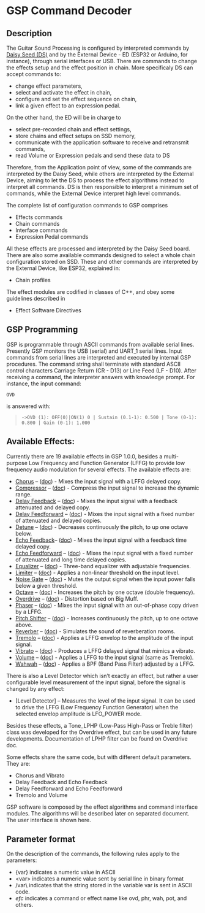 # GSP Command Decoder

## Description 

The Guitar Sound Processing is configured by interpreted commands by [Daisy Seed (DS)](https://electro-smith.com/products/daisy-seed) and by the External Device - ED (ESP32 or Arduino, for instance), through serial interfaces or USB. There are commands to change the effects setup and the effect position in chain. More specificaly DS can accept commands to:

- change effect parameters,
- select and activate the effect in chain,
- configure and set the effect sequence on chain,
- link a given effect to an expression pedal.

On the other hand, the ED will be in charge to

- select pre-recorded chain and effect settings,
- store chains and effect setups on SSD memory,
- communicate with the application software to receive and retransmit commands,
- read Volume or Expression pedals and send these data to DS

Therefore, from the Application point of view, some of the commands are interpreted by the Daisy Seed, while others are interpreted by the External Device, aiming to let the DS to process the effect algorithms instead to interpret all commands. DS is then responsible to interpret a minimum set of commands, while the External Device interpret high level commands. 

The complete list of configuration commands to GSP comprises

- Effects commands
- Chain commands
- Interface commands
- Expression Pedal commands

All these effects are processed and interpreted by the Daisy Seed board. There are also some available commands designed to select a whole chain configuration stored on SSD. These and other commands are interpreted by the External Device, like ESP32, explained in:

- Chain profiles

The effect modules are codified in classes of C++, and obey some guidelines described in

- Effect Software Directives

## GSP Programming 

GSP is programmable through ASCII commands from available serial lines. Presently GSP monitors the USB (serial) and UART_1 serial lines. Input commands from serial lines are interpreted and executed by internal GSP procedures. The command string shall terminate with standard ASCII control characters Carriage Return (CR - D13) or Line Feed (LF - D10). After receiving a command, the interpreter answers with knowledge prompt. For instance, the input command:

```OVD```

is answered with:

> ```->OVD (1): OFF(0)|ON(1) 0 | Sustain (0.1-1): 0.500 | Tone (0-1): 0.800 | Gain (0-1): 1.000```

## Available Effects:

Currently there are 19 available effects in GSP 1.0.0, besides a multi-purpose Low Frequency and Function Generator (LFFG) to provide low frequency audio modulation for several effects. The available effects are:

- [Chorus](https://github.com/Guitar-Sound-Processing/GSP/blob/main/gsp_daisy/Effects.md#efcchs) – ([doc](https://github.com/Guitar-Sound-Processing/GSP/blob/main/gsp_daisy/Effects/Chorus/Chorus.pdf)) - Mixes the input signal with a LFFG delayed copy.
- [Compressor](https://github.com/Guitar-Sound-Processing/GSP/blob/main/gsp_daisy/Effects.md#efccmp) – ([doc](https://github.com/Guitar-Sound-Processing/GSP/blob/main/gsp_daisy/Effects/Compressor/Compressor.pdf)) - Compress the input signal to increase the dynamic range.
- [Delay Feedback](https://github.com/Guitar-Sound-Processing/GSP/blob/main/gsp_daisy/Effects.md#efcdfb) – ([doc](https://github.com/Guitar-Sound-Processing/GSP/blob/main/gsp_daisy/Effects/Delay&Echo_FB/Delay&Echo_Feedback.pdf)) - Mixes the input signal with a feedback attenuated and delayed copy.
- [Delay Feedforward](https://github.com/Guitar-Sound-Processing/GSP/blob/main/gsp_daisy/Effects.md#efcdff) – ([doc](https://github.com/Guitar-Sound-Processing/GSP/blob/main/gsp_daisy/Effects/Delay&Echo_FF/Delay&Echo_Feedforward.pdf)) - Mixes the input signal with a fixed number of attenuated and delayed copies.
- [Detune](https://github.com/Guitar-Sound-Processing/GSP/blob/main/gsp_daisy/Effects.md#efcdtn) – ([doc](https://github.com/Guitar-Sound-Processing/GSP/blob/main/gsp_daisy/Effects/Detune/Octave-Detune-Pitch_Shifter.pdf)) - Decreases continuously the pitch, to up one octave below.
- [Echo Feedback](https://github.com/Guitar-Sound-Processing/GSP/blob/main/gsp_daisy/Effects.md#efcefb)– ([doc](https://github.com/Guitar-Sound-Processing/GSP/blob/main/gsp_daisy/Effects/Delay&Echo_FB/Delay&Echo_Feedback.pdf)) - Mixes the input signal with a feedback time delayed copy.
- [Echo Feedforward](https://github.com/Guitar-Sound-Processing/GSP/blob/main/gsp_daisy/Effects.md#efceff) – ([doc](https://github.com/Guitar-Sound-Processing/GSP/blob/main/gsp_daisy/Effects/Delay&Echo_FF/Delay&Echo_Feedforward.pdf)) - Mixes the input signal with a fixed number of attenuated and long time delayed copies.
- [Equalizer](https://github.com/Guitar-Sound-Processing/GSP/blob/main/gsp_daisy/Effects.md#efceqz) – ([doc](https://github.com/Guitar-Sound-Processing/GSP/blob/main/gsp_daisy/Effects/Equalizer/Equalizer.pdf)) - Three-band equalizer with adjustable frequencies.
- [Limiter](https://github.com/Guitar-Sound-Processing/GSP/blob/main/gsp_daisy/Effects.md#efclim) – ([doc](https://github.com/Guitar-Sound-Processing/GSP/blob/main/gsp_daisy/Effects/Limiter/Limiter.pdf)) - Applies a non-linear threshold on the input level.
- [Noise Gate](https://github.com/Guitar-Sound-Processing/GSP/blob/main/gsp_daisy/Effects.md#efcngt) – ([doc](https://github.com/Guitar-Sound-Processing/GSP/blob/main/gsp_daisy/Effects/Noise_Gate/Noise_Gate.pdf)) - Mutes the output signal when the input power falls below a given threshold.
- [Octave](https://github.com/Guitar-Sound-Processing/GSP/blob/main/gsp_daisy/Effects.md#efcoct) – ([doc](https://github.com/Guitar-Sound-Processing/GSP/blob/main/gsp_daisy/Effects/Detune/Octave-Detune-Pitch_Shifter.pdf)) - Increases the pitch by one octave (double frequency).
- [Overdrive](https://github.com/Guitar-Sound-Processing/GSP/blob/main/gsp_daisy/Effects.md#efcovd) – ([doc](https://github.com/Guitar-Sound-Processing/GSP/blob/main/gsp_daisy/Effects/Overdrive/Overdrive.pdf)) - Distortion based on Big Muff.
- [Phaser](https://github.com/Guitar-Sound-Processing/GSP/blob/main/gsp_daisy/Effects.md#efcphr) – ([doc](https://github.com/Guitar-Sound-Processing/GSP/blob/main/gsp_daisy/Effects/Phaser/Phaser.pdf)) - Mixes the input signal with an out-of-phase copy driven by a LFFG.
- [Pitch Shifter](https://github.com/Guitar-Sound-Processing/GSP/blob/main/gsp_daisy/Effects.md#efcsft) – ([doc](https://github.com/Guitar-Sound-Processing/GSP/blob/main/gsp_daisy/Effects/Detune/Octave-Detune-Pitch_Shifter.pdf)) - Increases continuously the pitch, up to one octave above.
- [Reverber](https://github.com/Guitar-Sound-Processing/GSP/blob/main/gsp_daisy/Effects.md#efcrvb) – ([doc](https://github.com/Guitar-Sound-Processing/GSP/blob/main/gsp_daisy/Effects/Reverber/Reverb.pdf)) - Simulates the sound of reverberation rooms.
- [Tremolo](https://github.com/Guitar-Sound-Processing/GSP/blob/main/gsp_daisy/Effects.md#efctml) – ([doc](https://github.com/Guitar-Sound-Processing/GSP/blob/main/gsp_daisy/Effects/Tremolo/Tremolo-Volume.pdf)) - Applies a LFFG envelop to the amplitude of the input signal.
- [Vibrato](https://github.com/Guitar-Sound-Processing/GSP/blob/main/gsp_daisy/Effects.md#efcvbt) – ([doc](https://github.com/Guitar-Sound-Processing/GSP/blob/main/gsp_daisy/Effects/Chorus/Vibrato.pdf)) - Produces a LFFG delayed signal that mimics a vibrato.
- [Volume](https://github.com/Guitar-Sound-Processing/GSP/blob/main/gsp_daisy/Effects.md#efcvol) – ([doc](https://github.com/Guitar-Sound-Processing/GSP/blob/main/gsp_daisy/Effects/Tremolo/Tremolo-Volume.pdf)) - Applies a LFFG to the input signal (same as Tremolo).
- [Wahwah](https://github.com/Guitar-Sound-Processing/GSP/blob/main/gsp_daisy/Effects.md#efcwah) – ([doc](https://github.com/Guitar-Sound-Processing/GSP/blob/main/gsp_daisy/Effects/Wah_Wah/Wah_Wah.pdf)) - Applies a BPF (Band Pass Filter) adjusted by a LFFG.

There is also a Level Detector which isn’t exactly an effect, but rather a user configurable level measurement of the input signal, before the signal is changed by any effect:

- [Level Detector] – Measures the level of the input signal. It can be used to drive the LFFG (Low Frequency Function Generator) when the selected envelop amplitude is LFO_POWER mode.

Besides these effects, a Tone_LPHP (Low-Pass High-Pass or Treble filter) class was developed for the Overdrive effect, but can be used in any future developments. Documentation of LPHP filter can be found on Overdrive doc.

Some effects share the same code, but with different default parameters. They are:

- Chorus and Vibrato
- Delay Feedback and Echo Feedback
- Delay Feedforward and Echo Feedforward
- Tremolo and Volume

GSP software is composed by the effect algorithms and command interface modules. The algorithms will be described later on separated document. The user interface is shown here.

## Parameter format

On the description of the commands, the following rules apply to the parameters:
 
- {var} indicates a numeric value in ASCII
- \<var\> indicates a numeric value sent by serial line in binary format
- /var\ indicates that the string stored in the variable var is sent in ASCII code.
- *efc* indicates a command or effect name like ovd, phr, wah, pot, and others.

